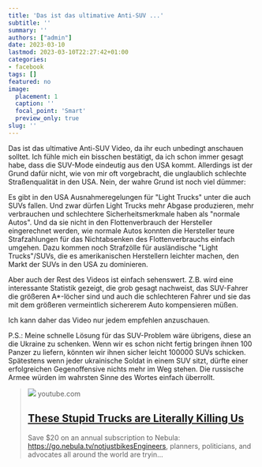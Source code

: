 ```yaml
---
title: 'Das ist das ultimative Anti-SUV ...'
subtitle: ''
summary: ''
authors: ["admin"]
date: 2023-03-10
lastmod: 2023-03-10T22:27:42+01:00
categories:
- facebook
tags: []
featured: no
image:
  placement: 1
  caption: ''
  focal_point: 'Smart'
  preview_only: true
slug: ''
---
```

Das ist das ultimative Anti-SUV Video, da ihr euch unbedingt anschauen solltet. Ich fühle mich ein bisschen bestätigt, da ich schon immer gesagt habe, dass die SUV-Mode eindeutig aus den USA kommt. Allerdings ist der Grund dafür nicht, wie von mir oft vorgebracht, die unglaublich schlechte Straßenqualität in den USA. Nein, der wahre Grund ist noch viel dümmer:

Es gibt in den USA Ausnahmeregelungen für "Light Trucks" unter die auch SUVs fallen. Und zwar dürfen Light Trucks mehr Abgase produzieren, mehr verbrauchen und schlechtere Sicherheitsmerkmale haben als "normale Autos".  Und da sie nicht in den Flottenverbrauch der Hersteller eingerechnet werden, wie normale Autos konnten die Hersteller teure Strafzahlungen für das Nichtabsenken des Flottenverbrauchs einfach umgehen. Dazu kommen noch Strafzölle für ausländische "Light Trucks"/SUVs, die es amerikanischen Herstellern leichter machen, den Markt der SUVs in den USA zu dominieren. 

Aber auch der Rest des Videos ist einfach sehenswert. Z.B. wird eine interessante Statistik gezeigt, die grob gesagt nachweist, das SUV-Fahrer die größeren A*-löcher sind und auch die schlechteren Fahrer und sie das mit dem größeren vermeintlich sichererem Auto kompensieren müßen. 

Ich kann daher das Video nur jedem empfehlen anzuschauen. 

P.S.: Meine schnelle Lösung für das SUV-Problem wäre übrigens, diese an die Ukraine zu schenken. Wenn wir es schon nicht fertig bringen ihnen 100 Panzer zu liefern, könnten wir ihnen sicher leicht 100000 SUVs schicken. Spätestens wenn jeder ukrainische Soldat in einem SUV sitzt, dürfte einer erfolgreichen Gegenoffensive nichts mehr im Weg stehen. Die russische Armee würden im wahrsten Sinne des Wortes einfach überrollt.
> [![](https://i.ytimg.com/vi/jN7mSXMruEo/maxresdefault.jpg)](https://www.youtube.com/watch?v=jN7mSXMruEo)
> youtube.com
> ## [These Stupid Trucks are Literally Killing Us](https://www.youtube.com/watch?v=jN7mSXMruEo)
>
>Save $20 on an annual subscription to Nebula: https://go.nebula.tv/notjustbikesEngineers, planners, politicians, and advocates all around the world are tryin...

